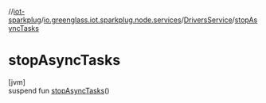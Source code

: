 //[iot-sparkplug](../../../index.md)/[io.greenglass.iot.sparkplug.node.services](../index.md)/[DriversService](index.md)/[stopAsyncTasks](stop-async-tasks.md)

# stopAsyncTasks

[jvm]\
suspend fun [stopAsyncTasks](stop-async-tasks.md)()
